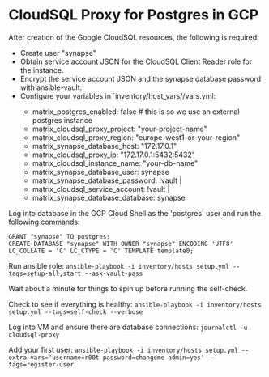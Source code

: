 # CloudSQL Proxy for Postgres in GCP

After creation of the Google CloudSQL resources, the following is required:
* Create user "synapse"
* Obtain service account JSON for the CloudSQL Client Reader role for the instance.
* Encrypt the service account JSON and the synapse database password with ansible-vault.
* Configure your variables in `inventory/host_vars/<your-matrix-domain>/vars.yml:
  - matrix_postgres_enabled: false # this is so we use an external postgres instance
  - matrix_cloudsql_proxy_project: "your-project-name"
  - matrix_cloudsql_proxy_region: "europe-west1-or-your-region"
  - matrix_synapse_database_host: "172.17.0.1"
  - matrix_cloudsql_proxy_ip: "172.17.0.1:5432:5432"
  - matrix_cloudsql_instance_name: "your-db-name"
  - matrix_synapse_database_user: synapse
  - matrix_synapse_database_password: !vault |
  - matrix_cloudsql_service_account: !vault |
  - matrix_synapse_database_database: synapse

Log into database in the GCP Cloud Shell as the 'postgres' user and run the following commands:

```
GRANT "synapse" TO postgres;
CREATE DATABASE "synapse" WITH OWNER "synapse" ENCODING 'UTF8' LC_COLLATE = 'C' LC_CTYPE = 'C' TEMPLATE template0;
```

Run ansible role: 
`ansible-playbook -i inventory/hosts setup.yml --tags=setup-all,start --ask-vault-pass`

Wait about a minute for things to spin up before running the self-check.

Check to see if everything is healthy:
`ansible-playbook -i inventory/hosts setup.yml --tags=self-check --verbose`

Log into VM and ensure there are database connections:
`journalctl -u cloudsql-proxy`

Add your first user:
`ansible-playbook -i inventory/hosts setup.yml --extra-vars='username=r00t password=changeme admin=yes' --tags=register-user`
